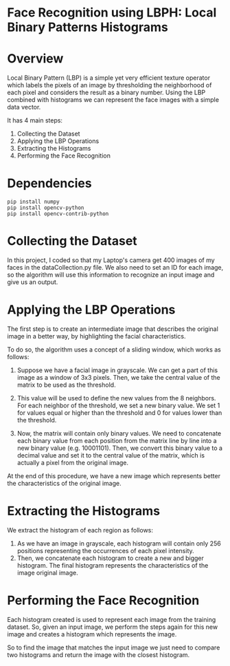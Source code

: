 # Face Recognition using LBPH: Local Binary Patterns Histograms

# Overview

Local Binary Pattern (LBP) is a simple yet very efficient texture operator which labels the pixels of an image by thresholding the neighborhood of each pixel and considers the result as a binary number. Using the LBP combined with histograms we can represent the face images with a simple data vector. 

It has 4 main steps:

1. Collecting the Dataset
2. Applying the LBP Operations
3. Extracting the Histograms
4. Performing the Face Recognition

# Dependencies

```
pip install numpy
pip install opencv-python
pip install opencv-contrib-python
```

# Collecting the Dataset 

In this project, I coded so that my Laptop's camera get 400 images of my faces in the dataCollection.py file.
We also need to set an ID for each image, so the algorithm will use this information to recognize an input image and give us an output. 

# Applying the LBP Operations

The first step is to create an intermediate image that describes the original image in a better way, by highlighting the facial characteristics.

To do so, the algorithm uses a concept of a sliding window, which works as follows: 

1. Suppose we have a facial image in grayscale. We can get a part of this image as a window of 3x3 pixels. Then, we take the central value of the matrix to be used as the threshold. 

2. This value will be used to define the new values from the 8 neighbors. For each neighbor of the threshold, we set a new binary value. We set 1 for values equal or higher than the threshold and 0 for values lower than the threshold.

3. Now, the matrix will contain only binary values. We need to concatenate each binary value from each position from the matrix line by line into a new binary value (e.g. 10001101). Then, we convert this binary value to a decimal value and set it to the central value of the matrix, which is actually a pixel from the original image.

At the end of this procedure, we have a new image which represents better the characteristics of the original image.

# Extracting the Histograms

We extract the histogram of each region as follows:

1. As we have an image in grayscale, each histogram will contain only 256 positions representing the occurrences of each pixel intensity.
2. Then, we concatenate each histogram to create a new and bigger histogram. The final histogram represents the characteristics of the image original image.

# Performing the Face Recognition

Each histogram created is used to represent each image from the training dataset. So, given an input image, we perform the steps again for this new image and creates a histogram which represents the image.

So to find the image that matches the input image we just need to compare two histograms and return the image with the closest histogram.

